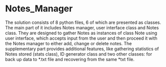 # Notes_Manager
The solution consists of 8 python files, 6 of which are presented as classes.
The main part of it includes Notes manager, user interface class and Notes class. They are designed to gather Notes as instances of class Note using user interface, which accepts input from the user and then proceed it with the Notes manager to either add, change or delete notes.
The supplementary part provides additional features, like gathering statistics of Notes stored (stats class), ID generator class and two other classes: for back up data to *.txt file and recovering from the same *txt file.
